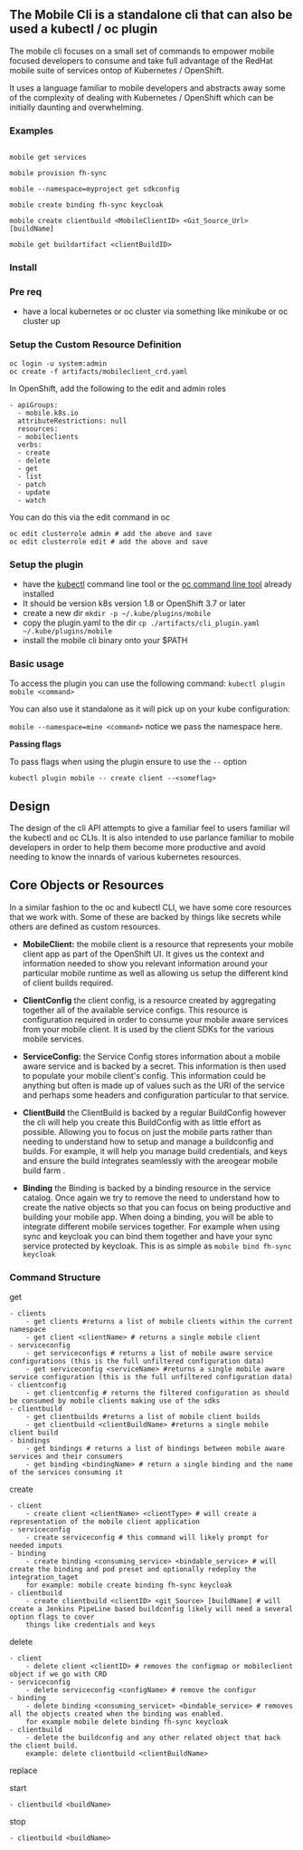 ## The Mobile Cli is a standalone cli that can also be used a kubectl / oc plugin

The mobile cli focuses on a small set of commands to empower mobile focused developers to consume and take full advantage of the RedHat mobile suite
of services ontop of Kubernetes / OpenShift. 

It uses a language familiar to mobile developers and abstracts away some of the complexity of dealing with Kubernetes / OpenShift which can be 
initially daunting and overwhelming.

### Examples
```

mobile get services

mobile provision fh-sync

mobile --namespace=myproject get sdkconfig

mobile create binding fh-sync keycloak

mobile create clientbuild <MobileClientID> <Git_Source_Url> [buildName]

mobile get buildartifact <clientBuildID> 

``` 


### Install

### Pre req

- have a local kubernetes or oc cluster via something like minikube or oc cluster up

### Setup the Custom Resource Definition

```
oc login -u system:admin
oc create -f artifacts/mobileclient_crd.yaml

```

In OpenShift, add the following to the edit and admin roles

``` 
- apiGroups:
  - mobile.k8s.io
  attributeRestrictions: null
  resources:
  - mobileclients
  verbs:
  - create
  - delete
  - get
  - list
  - patch
  - update
  - watch
```
You can do this via the edit command in oc
```
oc edit clusterrole admin # add the above and save
oc edit clusterrole edit # add the above and save
```

### Setup the plugin

- have the [kubectl](https://kubernetes.io/docs/tasks/tools/install-kubectl/) command line tool or the [oc command line tool](https://docs.openshift.org/latest/cli_reference/get_started_cli.html#installing-the-cli) already installed
- It should be version k8s version 1.8 or OpenShift 3.7 or later
- create a new dir ```mkdir -p ~/.kube/plugins/mobile```  
- copy the plugin.yaml to the dir ```cp ./artifacts/cli_plugin.yaml ~/.kube/plugins/mobile```
- install the mobile cli binary onto your $PATH

### Basic usage

To access the plugin you can use the following command:
```kubectl plugin mobile <command>```

You can also use it standalone as it will pick up on your kube configuration:

```mobile --namespace=mine <command>``` notice we pass the namespace here.

**Passing flags**

To pass flags when using the plugin ensure to use the ```--``` option 

```kubectl plugin mobile -- create client --<someflag> ```


## Design
The design of the cli API attempts to give a familiar feel to users familiar wil the kubectl and oc CLIs. 
It is also intended to use parlance familiar to mobile developers in order to help them become more productive
and avoid needing to know the innards of various kubernetes resources.

## Core Objects or Resources

In a similar fashion to the oc and kubectl CLI, we have some core resources that we work with. Some of these are backed by things like secrets while others are
defined as custom resources.

- **MobileClient:** the mobile client is a resource that represents your mobile client app as part of the OpenShift UI. It gives us the context and information needed to show you relevant information
around your particular mobile runtime as well as allowing us setup the different kind of client builds required.

- **ClientConfig** the client config, is a resource created by aggregating together all of the available service configs. This resource is configuration
required in order to consume your mobile aware services from your mobile client. It is used by the client SDKs for the various mobile services.

-  **ServiceConfig:** the Service Config stores information about a mobile aware service and is backed by a secret. This information is then used to populate your mobile client's config.
This information could be anything but often is made up of values such as the URI of the service and perhaps some headers and configuration particular to that service.

- **ClientBuild** the ClientBuild is backed by a regular BuildConfig however the cli will help you create this BuildConfig with as little effort as possible. Allowing you to focus on
just the mobile parts rather than needing to understand how to setup and manage a buildconfig and builds. For example, it will help you manage build credentials, and keys and ensure the build integrates
seamlessly with the areogear mobile build farm .

- **Binding** the Binding is backed by a binding resource in the service catalog. Once again we try to remove the need to understand how to create the
native objects so that you can focus on being productive and building your mobile app. When doing a binding, you will be able to integrate different
mobile services together. For example when using sync and keycloak you can bind them together and have your sync service protected by keycloak. This is as simple as
```mobile bind fh-sync keycloak```

### Command Structure

get 
    
    - clients
        - get clients #returns a list of mobile clients within the current namespace
        - get client <clientName> # returns a single mobile client
    - serviceconfig
        - get serviceconfigs # returns a list of mobile aware service configurations (this is the full unfiltered configuration data)
        - get serviceconfig <serviceName> #returns a single mobile aware service configuration (this is the full unfiltered configuration data) 
    - clientconfig
        - get clientconfig # returns the filtered configuration as should be consumed by mobile clients making use of the sdks 
    - clientbuild
        - get clientbuilds #returns a list of mobile client builds
        - get clientbuild <clientBuildName> #returns a single mobile client build
    - bindings   
        - get bindings # returns a list of bindings between mobile aware services and their consumers
        - get binding <bindingName> # return a single binding and the name of the services consuming it
    
    
create 
    
    - client
        - create client <clientName> <clientType> # will create a representation of the mobile client application
    - serviceconfig
        - create serviceconfig # this command will likely prompt for needed imputs    
    - binding
        - create binding <consuming_service> <bindable_service> # will create the binding and pod preset and optionally redeploy the integration_taget
        for example: mobile create binding fh-sync keycloak 
    - clientbuild
        - create clientbuild <clientID> <git_Source> [buildName] # will create a Jenkins PipeLine based buildconfig likely will need a several option flags to cover
        things like credentials and keys
    
delete

    - client
        - delete client <clientID> # removes the configmap or mobileclient object if we go with CRD
    - serviceconfig
        - delete serviceconfig <configName> # remove the configur        
    - binding
        - delete binding <consuming_servicet> <bindable_service> # removes all the objects created when the binding was enabled. 
        for example mobile delete binding fh-sync keycloak
    - clientbuild
        - delete the buildconfig and any other related object that back the client build.
        example: delete clientbuild <clientBuildName>    

replace


start

    - clientbuild <buildName>
    

stop

    - clientbuild <buildName>
                    